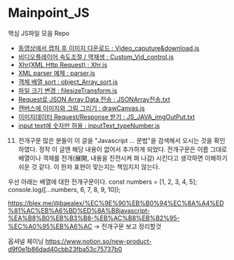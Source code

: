 # Mainpoint_JS

핵심 JS파일 모음 Repo
- [동영상에서 캡처 후 이미지 다운로드 : Video_caputure&download.js](./Video_caputure&download.js)
- [비디오플레이어 속도조절 / 역재생 : Custom_Vid_control.js](./Custom_Vid_control.js)
- [Xhr(XML Http Request) : Xhr.js](./Xhr.js)
- [XML parser 예제 : parser.js](./parser.js)
- [객체 배열 sort : object_Array_sort.js](./object_Array_sort.js)
- [파일 크기 변경 : filesizeTransform.js](./Filesize_Transform.js)
- [Request로 JSON Array Data 전송 : JSONArray전송.txt ](./JSONArray전송.txt)
- [캔버스에 이미지와 그림 그리기 : drawCanvas.js](./drawCanvas.js)
- [이미지데이터 Request/Response 받기 : JS_JAVA_imgOutPut.txt](./JS_JAVA_imgOutPut.txt)
- [input text에 숫자만 허용 : inputText_typeNumber.js](./inputText_typeNumber.js)





11. 전개구문
많은 분들이 이 글을 "Javascript ... 문법"을 검색해서 오시는 것을 확인하였다. 정작 이 글엔 해당 내용이 없어서 추가하게 되었다. 전개구문은 이름 그대로 배열이나 객체를 전개(展開, 내용을 진전시켜 펴 나감) 시킨다고 생각하면 이해하기 쉬운 것 같다. 이 한자 표현이 맞는지는 책임지지 않는다.

우선 아래는 배열에 대한 전개구문이다.
const numbers = [1, 2, 3, 4, 5];
console.log([...numbers, 6, 7, 8, 9, 10]);

https://blex.me/@baealex/%EC%9E%90%EB%B0%94%EC%8A%A4%ED%81%AC%EB%A6%BD%ED%8A%B8javascript-%EA%B8%B0%EB%B3%B8-%EB%AC%B8%EB%B2%95-%EC%A0%95%EB%A6%AC
-> 전개구문 보고 정리할것

옵셔널 체이닝
https://www.notion.so/new-product-d9f0e1b86dad40cbb23fba53c75737b0
